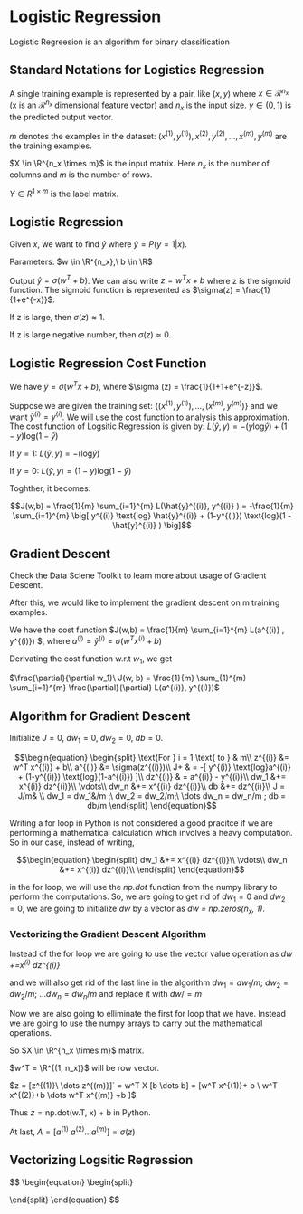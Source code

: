 # Logistic Regression
Logistic Regreesion is an algorithm for binary classification

## Standard Notations for Logistics Regression
A single training example is represented by a pair, like $(x,y)$ where $x \in \mathcal{R}^{n_x}$ (x is an $\mathcal{R}^{n_x}$ dimensional feature vector) and $n_x$ is the input size. $y \in (0,1)$ is the predicted output vector. 

$m$ denotes the examples in the dataset: $(x^{(1)}, y^{(1)}), x^{(2)},y^{(2)}, \dots , x^{(m)},y^{(m)}$ are the training examples.

$X \in \R^{n_x \times m}$ is the input matrix. Here $`n_x`$ is the number of columns and $m$ is the number of rows.

$Y \in R^{1 \times m}$ is the label matrix.

## Logistic Regression

Given $x$, we want to find $\hat{y}$ where $\hat{y} = P(y=1|x)$.

Parameters: $w \in \R^{n_x},\ b \in \R$

Output $\hat{y} = \sigma (w^T + b)$. We can also write $z = w^T x + b$ where z is the sigmoid function. The sigmoid function is represented as $\sigma(z) = \frac{1}{1+e^{-x}}$. 

If z is large, then $\sigma(z) \approx 1$.

If z is large negative number, then $\sigma(z) \approx 0$.

## Logistic Regression Cost Function 

We have $\hat{y} = \sigma(w^Tx+b)$, where $\sigma (z) = \frac{1}{1+1+e^{-z}}$.

Suppose we are given the training set: $`\{(x^{(1)}, y^{(1)}), \dots, (x^{(m)}, y^{(m)}) \}`$ and we want $`\hat{y}^{(i)} = y^{(i)} `$. We will use the cost function to analysis this approximation. The cost function of Logsitic Regression is given by:
$` L(\hat{y}, y)  = -(y \text{log} \hat{y})  + (1-y) \text{log}(1-\hat{y}) `$

If $`y=1:\  L(\hat{y}, y)  = -(\text{log} \hat{{y}}) `$

If $`y=0:\ L(\hat{y}, y)  = (1-y) \text{log}(1-\hat{y}) `$

Toghther, it becomes: 

```math
J(w,b) = \frac{1}{m} \sum_{i=1}^{m} L(\hat{y}^{(i)}, y^{(i)} ) = -\frac{1}{m} \sum_{i=1}^{m} \big[ y^{(i)} \text{log} \hat{y}^{(i)} + (1-y^{(i)}) \text{log}(1 - \hat{y}^{(i)}  ) \big]
```

## Gradient Descent

Check the Data Sciene Toolkit to learn more about usage of Gradient Descent.

After this, we would like to implement the gradient descent on m training examples.

We have the cost function
$`J(w,b) = \frac{1}{m} \sum_{i=1}^{m} L(a^{(i)} , y^{(i)}) `$, where $`a^{(i)} = \hat{y}^{(i)} = \sigma (w^Tx^{(i)} + b) `$

Derivating the cost function w.r.t $`w_1`$, we get 

$`\frac{\partial}{\partial w_1}\ J(w, b) = \frac{1}{m} \sum_{1}^{m} \sum_{i=1}^{m} \frac{\partial}{\partial} L(a^{(i)}, y^{(i)})`$



## Algorithm for Gradient Descent

Initialize $`J = 0,\ dw_1 = 0,\ dw_2 = 0,\ db = 0`$.

```math
\begin{equation}
\begin{split}
\text{For } i = 1 \text{ to } & m\\
z^{(i)} &= w^T x^{(i)} + b\\
a^{(i)} &= \sigma(z^{(i)})\\
J+ & = -[ y^{(i)} \text{log}a^{(i)} + (1-y^{(i)}) \text{log}(1-a^{(i)}) ]\\
dz^{(i)} & = a^{(i)} - y^{(i)}\\
dw_1 &+= x^{(i)} dz^{(i)}\\
\vdots\\
dw_n &+= x^{(i)} dz^{(i)}\\
db &+= dz^{(i)}\\
J = J/m& \\
dw_1 = dw_1&/m ;\ dw_2 = dw_2/m;\ \dots dw_n = dw_n/m ; db = db/m
\end{split}
\end{equation}
```

Writing a for loop in Python is not considered a good pracitce if we are performing a mathematical calculation which involves a heavy computation. So in our case, instead of writing,

```math
\begin{equation}
\begin{split}
dw_1 &+= x^{(i)} dz^{(i)}\\
\vdots\\
dw_n &+= x^{(i)} dz^{(i)}\\
\end{split}
\end{equation}
```

in the for loop, we will use the *np.dot* function from the numpy library to perform the computations. So, we are going to get rid of $`dw_1 =0 `$ and $`dw_2 = 0`$, we are going to initialize $`dw`$ by a vector as *dw = np.zeros($`n_x`$, 1)*.

### Vectorizing the Gradient Descent Algorithm

Instead of the for loop we are going to use the vector value operation as *dw +=$x^{(i)}$ dz^{(i)}*

and we will also get rid of the last line in the algorithm $`dw_1 = dw_1/m ;\ dw_2 = dw_2/m;\ \dots dw_n = dw_n/m `$ and replace it with $`dw / = m`$

Now we are also going to elliminate the first for loop that we have. Instead we are going to use the numpy arrays to carry out the mathematical operations.

So $`X \in \R^{n_x \times m}`$ matrix.

$`w^T = \R^{(1, n_x)}`$ will be row vector.

$`z = [z^{(1)}\ \dots z^{(m)}]` = w^T X [b \dots b]  = [w^T x^{(1)}+ b \ w^T x^{(2)}+b \dots w^T x^{(m)} +b ]`$

Thus $`z = \text{np.dot(w.T, x) + b}`$ in Python.

At last, $`A = [a^{(1)} \ a^{(2)} \dots a^{(m)} ] = \sigma(z) `$

## Vectorizing Logsitic Regression

```math
\text{}
```







$$
\begin{equation}
\begin{split}

\end{split}
\end{equation}
$$